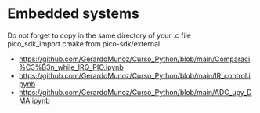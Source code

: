 # Embedded systems
Do not forget to copy in the same directory of your .c file pico_sdk_import.cmake from pico-sdk/external 

* https://github.com/GerardoMunoz/Curso_Python/blob/main/Comparaci%C3%B3n_while_IRQ_PIO.ipynb
* https://github.com/GerardoMunoz/Curso_Python/blob/main/IR_control.ipynb
* https://github.com/GerardoMunoz/Curso_Python/blob/main/ADC_upy_DMA.ipynb
